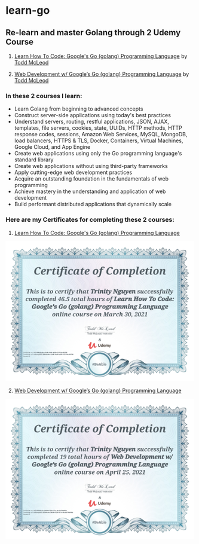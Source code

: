 # learn-go

## Re-learn and master Golang through 2 Udemy Course 

1. [Learn How To Code: Google's Go (golang) Programming Language](https://www.udemy.com/course/learn-how-to-code/) by [Todd McLeod](https://github.com/GoesToEleven)

2. [Web Development w/ Google’s Go (golang) Programming Language](https://www.udemy.com/course/go-programming-language/) by [Todd McLeod](https://github.com/GoesToEleven)

### In these 2 courses I learn:

- Learn Golang from beginning to advanced concepts
- Construct server-side applications using today's best practices
- Understand servers, routing, restful applications, JSON, AJAX, templates, file servers, cookies, state, UUIDs, HTTP methods, HTTP response codes, sessions, Amazon Web Services, MySQL, MongoDB, load balancers, HTTPS & TLS, Docker, Containers, Virtual Machines, Google Cloud, and App Engine
- Create web applications using only the Go programming language's standard library
- Create web applications without using third-party frameworks
- Apply cutting-edge web development practices
- Acquire an outstanding foundation in the fundamentals of web programming
- Achieve mastery in the understanding and application of web development
- Build performant distributed applications that dynamically scale

### Here are my Certificates for completing these 2 courses:

1. [Learn How To Code: Google's Go (golang) Programming Language](https://www.udemy.com/certificate/UC-266e2e8e-a3d8-4cf6-a80f-d131f4c49790/)

<img src="certificates/Golang-Certificate.jpeg">

<br/>

2. [Web Development w/ Google’s Go (golang) Programming Language](https://www.udemy.com/certificate/UC-2f344c4c-3659-4726-811e-8cdb7f6ef6fa/)

<img src="certificates/Golang-Web-Dev-Certificate.jpeg">
